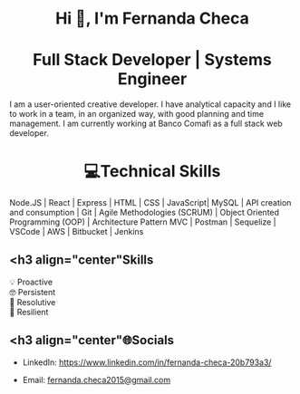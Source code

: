 # <h1 align="center">Hi 👋, I'm Fernanda Checa</h1>
## <h1 align="center">Full Stack Developer | Systems Engineer</h1>

I am a user-oriented creative developer. I have analytical capacity and I like to work in a team, in an organized way, with good planning and time management.
I am currently working at Banco Comafi as a full stack web developer.

## <h1 align="center">💻Technical Skills</h1>

Node.JS | React | Express | HTML | CSS | JavaScript| MySQL | API creation and consumption | Git | Agile Methodologies (SCRUM) | Object Oriented Programming (OOP) | Architecture Pattern MVC | Postman | Sequelize | VSCode | AWS | Bitbucket | Jenkins




## <h3 align="center"Skills</h3>

💡 Proactive<br>
🤓 Persistent<br>
🧩 Resolutive<br>
🤖 Resilient

## <h3 align="center"🌐Socials</h3>

* LinkedIn: https://www.linkedin.com/in/fernanda-checa-20b793a3/

* Email: fernanda.checa2015@gmail.com 

   



